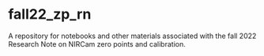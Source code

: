 # fall22_zp_rn

A repository for notebooks and other materials associated with the fall 2022 Research Note on NIRCam zero points and calibration.
